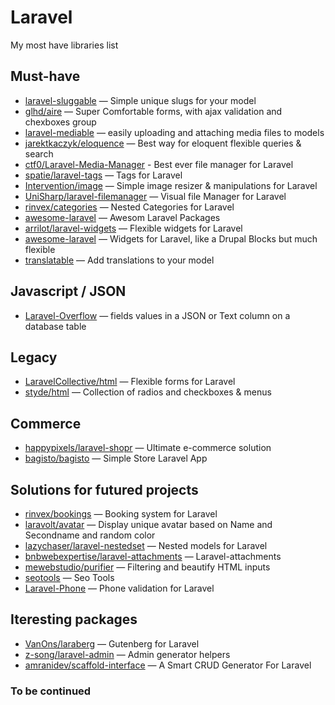 # Laravel
My most have libraries list

## Must-have 

* [laravel-sluggable](https://github.com/spatie/laravel-sluggable) — Simple unique slugs for your model
* [glhd/aire](https://github.com/glhd/aire) — Super Comfortable forms, with ajax validation and chexboxes group
* [laravel-mediable](https://github.com/plank/laravel-mediable) — easily uploading and attaching media files to models
* [jarektkaczyk/eloquence](https://github.com/jarektkaczyk/eloquence/wiki/Mappable) — Best way for eloquent flexible queries & search
* [ctf0/Laravel-Media-Manager](https://github.com/ctf0/Laravel-Media-Manager) - Best ever file manager for Laravel
* [spatie/laravel-tags](https://github.com/spatie/laravel-tags) — Tags for Laravel
* [Intervention/image](https://github.com/Intervention/image) — Simple image resizer & manipulations for Laravel
* [UniSharp/laravel-filemanager](https://github.com/UniSharp/laravel-filemanager) — Visual file Manager for Laravel
* [rinvex/categories](https://github.com/rinvex/categories) — Nested Categories for Laravel
* [awesome-laravel](https://github.com/chiraggude/awesome-laravel) — Awesom Laravel Packages
* [arrilot/laravel-widgets](https://github.com/arrilot/laravel-widgets) — Flexible widgets for Laravel
* [awesome-laravel](https://github.com/arrilot/laravel-widgets) — Widgets for Laravel, like a Drupal Blocks but much flexible
* [translatable](https://github.com/Astrotomic/laravel-translatable) — Add translations to your model

## Javascript / JSON

* [Laravel-Overflow](https://github.com/CraftLogan/Laravel-Overflow) — fields values in a JSON or Text column on a database table

## Legacy
* [LaravelCollective/html](https://github.com/LaravelCollective/html) — Flexible forms for Laravel
* [styde/html](https://github.com/StydeNet/html) — Collection of radios and checkboxes & menus

## Commerce

* [happypixels/laravel-shopr](https://github.com/happypixels/laravel-shopr) — Ultimate e-commerce solution
* [bagisto/bagisto](https://github.com/bagisto/bagisto) — Simple Store Laravel App

## Solutions for futured projects

* [rinvex/bookings](https://github.com/rinvex/bookings) — Booking system for Laravel
* [laravolt/avatar](https://github.com/laravolt/avatar) — Display unique avatar based on Name and Secondname and random color
* [lazychaser/laravel-nestedset](https://github.com/lazychaser/laravel-nestedset) — Nested models for Laravel
* [bnbwebexpertise/laravel-attachments](https://github.com/bnbwebexpertise/laravel-attachments)  — Laravel-attachments
* [mewebstudio/purifier](https://github.com/mewebstudio/purifier) — Filtering and beautify HTML inputs
* [seotools](https://github.com/artesaos/seotools) — Seo Tools
* [Laravel-Phone](https://github.com/Propaganistas/Laravel-Phone) — Phone validation for Laravel

## Iteresting packages

* [VanOns/laraberg](https://github.com/VanOns/laraberg) — Gutenberg for Laravel
* [z-song/laravel-admin](https://github.com/z-song/laravel-admin) — Admin generator helpers
* [amranidev/scaffold-interface](https://github.com/amranidev/scaffold-interface) — A Smart CRUD Generator For Laravel

### To be continued
